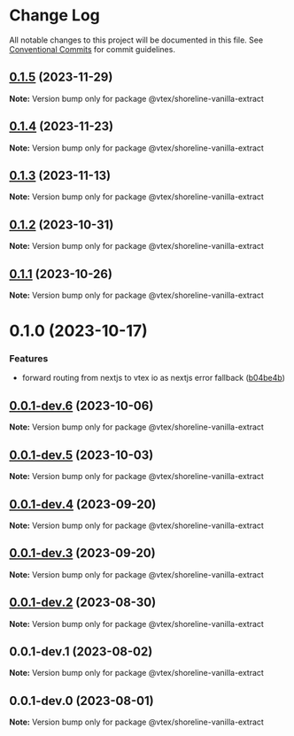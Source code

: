 # Change Log

All notable changes to this project will be documented in this file.
See [Conventional Commits](https://conventionalcommits.org) for commit guidelines.

## [0.1.5](https://github.com/vtex/shoreline/compare/@vtex/shoreline-vanilla-extract@0.1.4...@vtex/shoreline-vanilla-extract@0.1.5) (2023-11-29)

**Note:** Version bump only for package @vtex/shoreline-vanilla-extract

## [0.1.4](https://github.com/vtex/shoreline/compare/@vtex/shoreline-vanilla-extract@0.1.3...@vtex/shoreline-vanilla-extract@0.1.4) (2023-11-23)

**Note:** Version bump only for package @vtex/shoreline-vanilla-extract

## [0.1.3](https://github.com/vtex/shoreline/compare/@vtex/shoreline-vanilla-extract@0.1.2...@vtex/shoreline-vanilla-extract@0.1.3) (2023-11-13)

**Note:** Version bump only for package @vtex/shoreline-vanilla-extract

## [0.1.2](https://github.com/vtex/shoreline/compare/@vtex/shoreline-vanilla-extract@0.1.1...@vtex/shoreline-vanilla-extract@0.1.2) (2023-10-31)

**Note:** Version bump only for package @vtex/shoreline-vanilla-extract

## [0.1.1](https://github.com/vtex/shoreline/compare/@vtex/shoreline-vanilla-extract@0.1.0...@vtex/shoreline-vanilla-extract@0.1.1) (2023-10-26)

**Note:** Version bump only for package @vtex/shoreline-vanilla-extract

# 0.1.0 (2023-10-17)

### Features

- forward routing from nextjs to vtex io as nextjs error fallback ([b04be4b](https://github.com/vtex/shoreline/commit/b04be4bae9d20124443e762c661d7719cdb3d22d))

## [0.0.1-dev.6](https://github.com/vtex/shoreline/compare/@vtex/shoreline-vanilla-extract@0.0.1-dev.5...@vtex/shoreline-vanilla-extract@0.0.1-dev.6) (2023-10-06)

**Note:** Version bump only for package @vtex/shoreline-vanilla-extract

## [0.0.1-dev.5](https://github.com/vtex/shoreline/compare/@vtex/shoreline-vanilla-extract@0.0.1-dev.4...@vtex/shoreline-vanilla-extract@0.0.1-dev.5) (2023-10-03)

**Note:** Version bump only for package @vtex/shoreline-vanilla-extract

## [0.0.1-dev.4](https://github.com/vtex/shoreline/compare/@vtex/shoreline-vanilla-extract@0.0.1-dev.3...@vtex/shoreline-vanilla-extract@0.0.1-dev.4) (2023-09-20)

**Note:** Version bump only for package @vtex/shoreline-vanilla-extract

## [0.0.1-dev.3](https://github.com/vtex/shoreline/compare/@vtex/shoreline-vanilla-extract@0.0.1-dev.2...@vtex/shoreline-vanilla-extract@0.0.1-dev.3) (2023-09-20)

**Note:** Version bump only for package @vtex/shoreline-vanilla-extract

## [0.0.1-dev.2](https://github.com/vtex/shoreline/compare/@vtex/shoreline-vanilla-extract@0.0.1-dev.1...@vtex/shoreline-vanilla-extract@0.0.1-dev.2) (2023-08-30)

**Note:** Version bump only for package @vtex/shoreline-vanilla-extract

## 0.0.1-dev.1 (2023-08-02)

**Note:** Version bump only for package @vtex/shoreline-vanilla-extract

## 0.0.1-dev.0 (2023-08-01)

**Note:** Version bump only for package @vtex/shoreline-vanilla-extract

